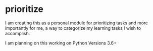 # prioritize

I am creating this as a personal module for prioritizing tasks and more importantly for me, a way to categorize my learning tasks I wish to accomplish.

I am planning on this working on Python Versions 3.6+